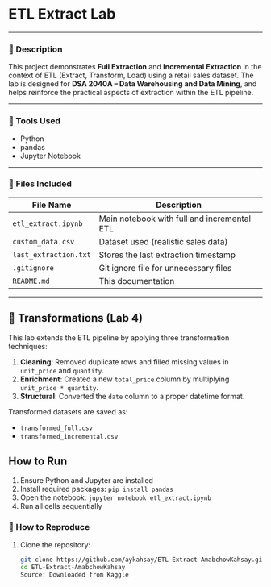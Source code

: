 # ETL Extract Lab

---

### 📘 Description

This project demonstrates **Full Extraction** and **Incremental Extraction** in the context of ETL (Extract, Transform, Load) using a retail sales dataset. The lab is designed for **DSA 2040A – Data Warehousing and Data Mining**, and helps reinforce the practical aspects of extraction within the ETL pipeline.

---

### 🔧 Tools Used

- Python
- pandas
- Jupyter Notebook

---

### 📁 Files Included

| File Name              | Description                                     |
|------------------------|-------------------------------------------------|
| `etl_extract.ipynb`    | Main notebook with full and incremental ETL     |
| `custom_data.csv`      | Dataset used (realistic sales data)             |
| `last_extraction.txt`  | Stores the last extraction timestamp            |
| `.gitignore`           | Git ignore file for unnecessary files           |
| `README.md`            | This documentation                              |

---

## 🔄 Transformations (Lab 4)

This lab extends the ETL pipeline by applying three transformation techniques:

1. **Cleaning**: Removed duplicate rows and filled missing values in `unit_price` and `quantity`.
2. **Enrichment**: Created a new `total_price` column by multiplying `unit_price * quantity`.
3. **Structural**: Converted the `date` column to a proper datetime format.

Transformed datasets are saved as:

- `transformed_full.csv`
- `transformed_incremental.csv`

## How to Run
1. Ensure Python and Jupyter are installed
2. Install required packages: `pip install pandas`
3. Open the notebook: `jupyter notebook etl_extract.ipynb`
4. Run all cells sequentially

### 🧪 How to Reproduce

1. Clone the repository:
   ```bash
   git clone https://github.com/aykahsay/ETL-Extract-AmabchowKahsay.git
   cd ETL-Extract-AmabchowKahsay
   Source: Downloaded from Kaggle
